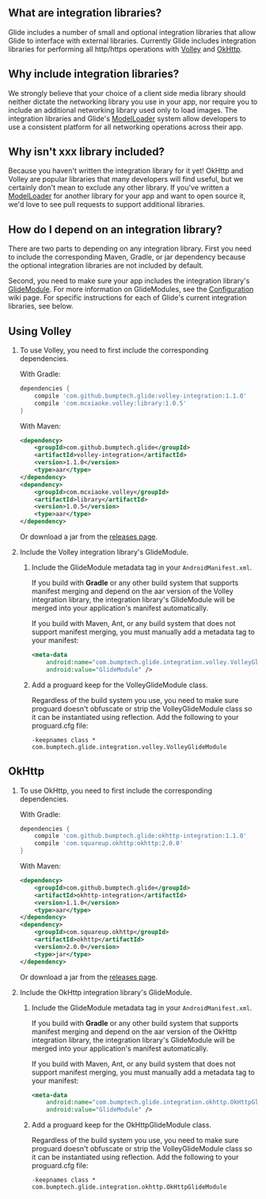 ## What are integration libraries?
Glide includes a number of small and optional integration libraries that allow Glide to interface with external libraries. Currently Glide includes integration libraries for performing all http/https operations with [Volley][1] and [OkHttp][2].

## Why include integration libraries?
We strongly believe that your choice of a client side media library should neither dictate the networking library you use in your app, nor require you to include an additional networking library used only to load images. The integration libraries and Glide's [ModelLoader][4] system allow developers to use a consistent platform for all networking operations across their app.

## Why isn't xxx library included?
Because you haven't written the integration library for it yet! OkHttp and Volley are popular libraries that many developers will find useful, but we certainly don't mean to exclude any other library. If you've written a [ModelLoader][4] for another library for your app and want to open source it, we'd love to see pull requests to support additional libraries.

## How do I depend on an integration library?
There are two parts to depending on any integration library. First you need to include the corresponding Maven, Gradle, or jar dependency because the optional integration libraries are not included by default.

Second, you need to make sure your app includes the integration library's [GlideModule][5]. For more information on GlideModules, see the [Configuration][6] wiki page. For specific instructions for each of Glide's current integration libraries, see below.

## Using Volley
1. To use Volley, you need to first include the corresponding dependencies.

    With Gradle:
    ```groovy
    dependencies {
        compile 'com.github.bumptech.glide:volley-integration:1.1.0'
        compile 'com.mcxiaoke.volley:library:1.0.5'
    }
    ```

    With Maven:
    ```xml
    <dependency>
        <groupId>com.github.bumptech.glide</groupId>
        <artifactId>volley-integration</artifactId>
        <version>1.1.0</version>
        <type>aar</type>
    </dependency>
    <dependency>
        <groupId>com.mcxiaoke.volley</groupId>
        <artifactId>library</artifactId>
        <version>1.0.5</version>
        <type>aar</type>
    </dependency>
    ```

    Or download a jar from the [releases page][7].

2. Include the Volley integration library's GlideModule.
    1. Include the GlideModule metadata tag in your ``AndroidManifest.xml``.
        
        If you build with **Gradle** or any other build system that supports manifest merging and depend on the aar version of the Volley integration library, the integration library's GlideModule will be merged into your application's manifest automatically.

        If you build with Maven, Ant, or any build system that does not support manifest merging, you must manually add a metadata tag to your manifest:
        ```xml
        <meta-data
            android:name="com.bumptech.glide.integration.volley.VolleyGlideModule"
            android:value="GlideModule" />
        ```
    2. Add a proguard keep for the VolleyGlideModule class.
        
        Regardless of the build system you use, you need to make sure proguard doesn't obfuscate or strip the VolleyGlideModule class so it can be instantiated using reflection. Add the following to your proguard.cfg file:
        ```
        -keepnames class * com.bumptech.glide.integration.volley.VolleyGlideModule
        ```

## OkHttp

1. To use OkHttp, you need to first include the corresponding dependencies.

    With Gradle:
    ```groovy
    dependencies {
        compile 'com.github.bumptech.glide:okhttp-integration:1.1.0'
        compile 'com.squareup.okhttp:okhttp:2.0.0'
    }
    ```

    With Maven:
    ```xml
    <dependency>
        <groupId>com.github.bumptech.glide</groupId>
        <artifactId>okhttp-integration</artifactId>
        <version>1.1.0</version>
        <type>aar</type>
    </dependency>
    <dependency>
        <groupId>com.squareup.okhttp</groupId>
        <artifactId>okhttp</artifactId>
        <version>2.0.0</version>
        <type>jar</type>
    </dependency>
    ```

    Or download a jar from the [releases page][7].

2. Include the OkHttp integration library's GlideModule.
    1. Include the GlideModule metadata tag in your ``AndroidManifest.xml``.
        
        If you build with **Gradle** or any other build system that supports manifest merging and depend on the aar version of the OkHttp integration library, the integration library's GlideModule will be merged into your application's manifest automatically.

        If you build with Maven, Ant, or any build system that does not support manifest merging, you must manually add a metadata tag to your manifest:
        ```xml
        <meta-data
            android:name="com.bumptech.glide.integration.okhttp.OkHttpGlideModule"
            android:value="GlideModule" />
        ```
    2. Add a proguard keep for the OkHttpGlideModule class.
        
        Regardless of the build system you use, you need to make sure proguard doesn't obfuscate or strip the VolleyGlideModule class so it can be instantiated using reflection. Add the following to your proguard.cfg file:
        ```
        -keepnames class * com.bumptech.glide.integration.okhttp.OkHttpGlideModule
        ```

[1]: http://developer.android.com/training/volley/index.html
[2]: http://square.github.io/okhttp/
[3]: http://developer.android.com/reference/java/net/HttpURLConnection.html
[4]: http://bumptech.github.io/glide/javadocs/latest/com/bumptech/glide/load/model/ModelLoader.html
[5]: https://github.com/bumptech/glide/blob/master/library/src/main/java/com/bumptech/glide/module/GlideModule.java
[6]: https://github.com/bumptech/glide/wiki/Configuration
[7]: https://github.com/bumptech/glide/releases